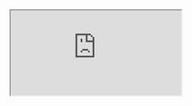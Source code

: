 <iframe src="https://crm.eblasoft.com.tr/?entryPoint=changeLog&exId=64be3b2a63390fb0a" allowfullscreen></iframe>

